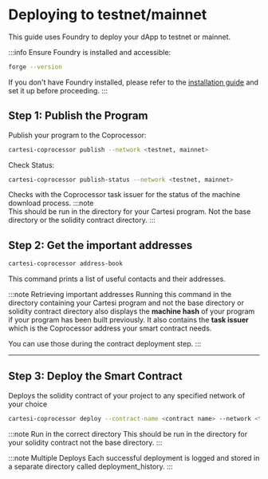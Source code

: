 # Deploying to testnet/mainnet

This guide uses Foundry to deploy your dApp to testnet or mainnet.

:::info Ensure Foundry is installed and accessible:

```bash
forge --version
```

If you don't have Foundry installed, please refer to the [installation guide](installation.md) and set it up before proceeding.
:::

## Step 1: Publish the Program

Publish your program to the Coprocessor:

```bash
cartesi-coprocessor publish --network <testnet, mainnet>
```

Check Status:

```bash
cartesi-coprocessor publish-status --network <testnet, mainnet>
```

Checks with the Coprocessor task issuer for the status of the machine download process.
:::note  
This should be run in the directory for your Cartesi program.
Not the base directory or the solidity contract directory.
:::

## Step 2: Get the important addresses

```bash
cartesi-coprocessor address-book
```

This command prints a list of useful contacts and their addresses.

:::note Retrieving important addresses
Running this command in the directory containing your Cartesi program and not the base directory or solidity contract directory also displays the **machine hash** of your program if your program has been built previously. It also contains the **task issuer** which is the Coprocessor address your smart contract needs.

You can use those during the contract deployment step.
:::

---

## Step 3: Deploy the Smart Contract

Deploys the solidity contract of your project to any specified network of your choice

```bash
cartesi-coprocessor deploy --contract-name <contract name> --network <testnet, mainnet> --constructor-args <arguments separated by single space>
```

:::note Run in the correct directory
This should be run in the directory for your solidity contract not the base directory.
:::

:::note Multiple Deploys
Each successful deployment is logged and stored in a separate directory called deployment_history.
:::
